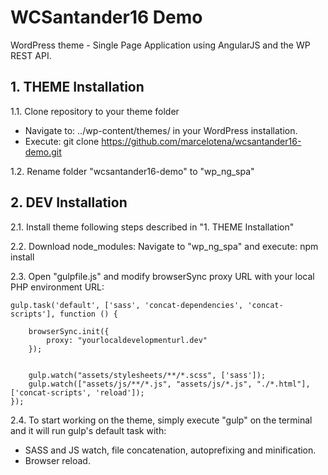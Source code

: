 # WCSantander16 Demo
WordPress theme - Single Page Application using AngularJS and the WP REST API.

## 1. THEME Installation
1.1. Clone repository to your theme folder
- Navigate to: ../wp-content/themes/ in your WordPress installation.
- Execute: git clone https://github.com/marcelotena/wcsantander16-demo.git

1.2. Rename folder "wcsantander16-demo" to "wp_ng_spa"

## 2. DEV Installation
2.1. Install theme following steps described in "1. THEME Installation"

2.2. Download node_modules: Navigate to "wp_ng_spa" and execute: npm install

2.3. Open "gulpfile.js" and modify browserSync proxy URL with your local PHP environment URL:
```
gulp.task('default', ['sass', 'concat-dependencies', 'concat-scripts'], function () {

    browserSync.init({
        proxy: "yourlocaldevelopmenturl.dev"
    });


    gulp.watch("assets/stylesheets/**/*.scss", ['sass']);
    gulp.watch(["assets/js/**/*.js", "assets/js/*.js", "./*.html"], ['concat-scripts', 'reload']);
});
```

2.4. To start working on the theme, simply execute "gulp" on the terminal and it will run gulp's default task with:
- SASS and JS watch, file concatenation, autoprefixing and minification.
- Browser reload.
